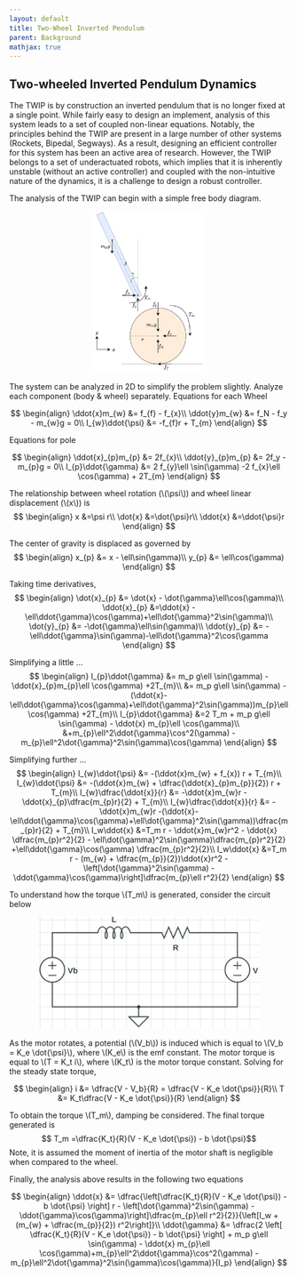 ```yaml
---
layout: default
title: Two-Wheel Inverted Pendulum
parent: Background
mathjax: true
---
```


## Two-wheeled Inverted Pendulum Dynamics

The TWIP is by construction an inverted pendulum that is no longer fixed at a single point. While fairly easy to design an implement, analysis of this system leads to a set of coupled non-linear equations. Notably, the principles behind the TWIP are present in a large number of other systems (Rockets, Bipedal, Segways). As a result, designing an efficient controller for this system has been an active area of research. However, the TWIP belongs to a set of underactuated robots, which implies that it is inherently unstable (without an active controller) and coupled with the non-intuitive nature of the dynamics, it is a challenge to design a robust controller. 

The analysis of the TWIP can begin with a simple free body diagram.

<p align="center">
<img src="../../resources/images/TWIP_FBD.png" alt="TWIP_FBD" width="200"/>
</p>

The system can be analyzed in 2D to simplify the problem slightly. Analyze each component (body & wheel) separately.
Equations for each Wheel

$$
\begin{align}
    \ddot{x}m_{w} &= f_{f} - f_{x}\\
    \ddot{y}m_{w} &= f_N - f_y - m_{w}g = 0\\
    I_{w}\ddot{\psi} &=  -f_{f}r  + T_{m}
\end{align}
$$

Equations for pole

$$
\begin{align}
    \ddot{x}_{p}m_{p} &= 2f_{x}\\
    \ddot{y}_{p}m_{p} &= 2f_y - m_{p}g = 0\\
    I_{p}\ddot{\gamma} &=  2 f_{y}\ell \sin(\gamma) -2 f_{x}\ell \cos(\gamma) + 2T_{m}
\end{align}
$$

The relationship between wheel rotation (\\(\psi\\)) and wheel linear displacement (\\(x\\)) is
$$
\begin{align}
    x &=\psi r\\
    \dot{x} &=\dot{\psi}r\\
    \ddot{x} &=\ddot{\psi}r
\end{align}
$$

The center of gravity is displaced as governed by
$$
\begin{align}
    x_{p} &= x - \ell\sin(\gamma)\\
    y_{p} &= \ell\cos(\gamma)
\end{align}
$$

Taking time derivatives,
$$
\begin{align}
    \dot{x}_{p} &= \dot{x} - \dot{\gamma}\ell\cos(\gamma)\\
    \ddot{x}_{p} &=\ddot{x} -\ell\ddot{\gamma}\cos(\gamma)+\ell\dot{\gamma}^2\sin(\gamma)\\
    \dot{y}_{p} &= -\dot{\gamma}\ell\sin(\gamma)\\
    \ddot{y}_{p} &= -\ell\ddot{\gamma}\sin(\gamma)-\ell\dot{\gamma}^2\cos(\gamma
\end{align}
$$

Simplifying a little ...
$$
\begin{align}
    I_{p}\ddot{\gamma} &=  m_p g\ell \sin(\gamma) - \ddot{x}_{p}m_{p}\ell \cos(\gamma) +2T_{m}\\
    &= m_p g\ell \sin(\gamma) - (\ddot{x}-\ell\ddot{\gamma}\cos(\gamma)+\ell\dot{\gamma}^2\sin(\gamma))m_{p}\ell \cos(\gamma) +2T_{m}\\
    I_{p}\ddot{\gamma}  &=2 T_m + m_p g\ell \sin(\gamma) - \ddot{x} m_{p}\ell \cos(\gamma)\\
    &+m_{p}\ell^2\ddot{\gamma}\cos^2(\gamma) -m_{p}\ell^2\dot{\gamma}^2\sin(\gamma)\cos(\gamma)
\end{align}
$$

Simplifying further ...
$$
\begin{align}
     I_{w}\ddot{\psi} &= -(\ddot{x}m_{w} + f_{x}) r + T_{m}\\
     I_{w}\ddot{\psi} &= -(\ddot{x}m_{w} + \dfrac{\ddot{x}_{p}m_{p}}{2}) r + T_{m}\\
     I_{w}\dfrac{\ddot{x}}{r} &= -\ddot{x}m_{w}r -\ddot{x}_{p}\dfrac{m_{p}r}{2} + T_{m}\\
     I_{w}\dfrac{\ddot{x}}{r} &= -\ddot{x}m_{w}r -(\ddot{x}-\ell\ddot{\gamma}\cos(\gamma)+\ell\dot{\gamma}^2\sin(\gamma))\dfrac{m_{p}r}{2} + T_{m}\\
     I_w\ddot{x} &=T_m r - \ddot{x}m_{w}r^2 - \ddot{x} \dfrac{m_{p}r^2}{2} - \ell\dot{\gamma}^2\sin(\gamma)\dfrac{m_{p}r^2}{2} +\ell\ddot{\gamma}\cos(\gamma) \dfrac{m_{p}r^2}{2}\\
     I_w\ddot{x} &=T_m r - (m_{w} + \dfrac{m_{p}}{2})\ddot{x}r^2 - \left[\dot{\gamma}^2\sin(\gamma) - \ddot{\gamma}\cos(\gamma)\right]\dfrac{m_{p}\ell r^2}{2}
\end{align}
$$

To understand how the torque \\(T_m\\) is generated, consider the circuit below

<p align="center">
<img src="../../resources/images/Motor_model.png" alt="motor_model" width="400"/>
</p>

As the motor rotates, a potential (\\(V_b\\)) is induced which is equal to \\(V_b = K_e \dot{\psi}\\), where \\(K_e\\) is the emf constant. The motor torque is equal to \\(T = K_t i\\), where \\(K_t\\) is the motor torque constant. Solving for the steady state torque,

$$
\begin{align}
    i &= \dfrac{V - V_b}{R} = \dfrac{V - K_e \dot{\psi}}{R}\\
    T &= K_t\dfrac{V - K_e \dot{\psi}}{R}
\end{align}
$$

To obtain the torque \\(T_m\\), damping be considered. The final torque generated is
$$ T_m =\dfrac{K_t}{R}(V - K_e \dot{\psi}) - b \dot{\psi}$$
Note, it is assumed the moment of inertia of the motor shaft is negligible when compared to the wheel.

Finally, the analysis above results in the following two equations

$$
\begin{align}
 \ddot{x} &= \dfrac{\left[\dfrac{K_t}{R}(V - K_e \dot{\psi}) - b \dot{\psi} \right] r - \left[\dot{\gamma}^2\sin(\gamma) - \ddot{\gamma}\cos(\gamma)\right]\dfrac{m_{p}\ell r^2}{2}}{\left[I_w + (m_{w} + \dfrac{m_{p}}{2}) r^2\right]}\\
 \ddot{\gamma} &= \dfrac{2 \left[ \dfrac{K_t}{R}(V - K_e \dot{\psi}) - b \dot{\psi} \right] + m_p g\ell \sin(\gamma) - \ddot{x} m_{p}\ell \cos(\gamma)+m_{p}\ell^2\ddot{\gamma}\cos^2(\gamma) -m_{p}\ell^2\dot{\gamma}^2\sin(\gamma)\cos(\gamma)}{I_p}
\end{align}
$$